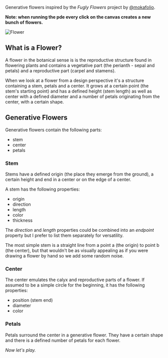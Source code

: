 Generative flowers inspired by the *Fugly Flowers* project by [@mokafolio](https://twitter.com/mokafolio).

**Note: when running the pde every click on the canvas creates a new bunch of flowers.**

![Flower](https://github.com/jriede/flowers/petals-1054.png)


## What is a Flower?
A flower in the botanical sense is is the reproductive structure found in flowering plants and contains a vegetative part (the perianth - sepal and petals) and a reproductive part (carpel and stamens).

When we look at a flower from a design perspective it's a structure containing a stem, petals and a center. It grows at a certain point (the stem's starting point) and has a defined height (stem length) as well as center with a defined diameter and a number of petals originating from the center, with a certain shape.

## Generative Flowers
Generative flowers contain the following parts:

* stem
* center
* petals

### Stem
Stems have a defined origin (the place they emerge from the ground), a certain height and end in a center or on the edge of a center.

A stem has the following properties:

* origin
* direction
* length
* color
* thickness

The *direction* and *length* properties could be combined into an *endpoint* property but I prefer to list them separately for versatility.

The most simple stem is a straight line from a point a (the origin) to point b (the center), but that wouldn't be as  visually appealing as if you were drawing a flower by hand so we add some random noise.

### Center
The center emulates the calyx and reproductive parts of a flower. If assumed to be a simple circle for the beginning, it has the following properties:

* position (stem end)
* diameter
* color

### Petals
Petals surround the center in a generative flower. They have a certain shape and there is a defined number of petals for each flower.


*Now let's play.*
